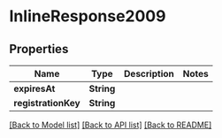 # InlineResponse2009

## Properties
Name | Type | Description | Notes
------------ | ------------- | ------------- | -------------
**expiresAt** | **String** |  | 
**registrationKey** | **String** |  | 

[[Back to Model list]](../README.md#documentation-for-models) [[Back to API list]](../README.md#documentation-for-api-endpoints) [[Back to README]](../README.md)


